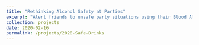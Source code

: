 ```yaml
---
title: "Rethinking Alcohol Safety at Parties"
excerpt: "Alert friends to unsafe party situations using their Blood Alcohol Concentration (BAC) and location ([code](https://github.com/trina731/safedrinks))."
collection: projects 
date: 2020-02-16
permalink: /projects/2020-Safe-Drinks
---
```

